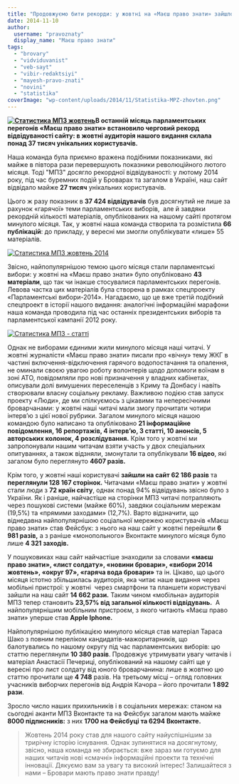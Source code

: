 ```yaml
---
title: "Продовжуємо бити рекорди: у жовтні на «Маєш право знати» зайшло понад 37 тисяч унікальних читачів!"
date: 2014-11-10
author: 
  username: "pravoznaty"
  display_name: "Маєш право знати"
tags: 
  - "brovary"
  - "vidviduvanist"
  - "veb-sayt"
  - "vibir-redaktsiyi"
  - "mayesh-pravo-znati"
  - "novini"
  - "statistika"
coverImage: "wp-content/uploads/2014/11/Statistika-MPZ-zhovten.png"
---
```


**[![Статистика МПЗ жовтень](https://mpz.brovary.org/wp-content/uploads/2014/11/Statistika-MPZ-zhovten.png)](https://mpz.brovary.org/wp-content/uploads/2014/11/Statistika-MPZ-zhovten.png)В останній місяць парламентських перегонів «Маєш право знати» встановило черговий рекорд відвідуваності сайту: в жовтні аудиторія нашого видання склала понад 37 тисяч унікальних користувачів.**

Наша команда була приємно вражена подібними показниками, які майже в півтора рази перевершують показники революційного лютого місяця. Тоді "МПЗ" досягло рекордної відвідуваності: у лютому 2014 року, під час буремних подій у Броварах та загалом в Україні, наш сайт відвідало майже **27 тисяч** унікальних користувачів.

Цього ж разу показник в **37 424 відвідувачів** був досягнутий не лише за рахунок «гарячої» теми парламентських виборів,  але й завдяки рекордній кількості матеріалів, опублікованих на нашому сайті протягом минулого місяця. Так, у жовтні наша команда створила та розмістила **66 публікацій**: до прикладу, у вересні ми змогли опублікувати «лише» 55 матеріалів.

[![Статистика МПЗ жовтень 2014](https://mpz.brovary.org/wp-content/uploads/2014/11/Statistika-MPZ-zhovten-2014.png)](https://mpz.brovary.org/wp-content/uploads/2014/11/Statistika-MPZ-zhovten-2014.png)

Звісно, найпопулярнішою темою цього місяця стали парламентські вибори: у жовтні на «Маєш право знати» було опубліковано **43 матеріали**, що так чи інакше стосувалися парламентських перегонів. Левова частка цих матеріалів була створена в рамках спецпроекту «Парламентські вибори-2014». Нагадаємо, що це вже третій подібний спецпроект в історії нашого видання: аналогічні інформаційні марафони наша команда проводила під час останніх президентських виборів та парламентської кампанії 2012 року.

[![Статистика МПЗ - статті](https://mpz.brovary.org/wp-content/uploads/2014/11/Statistika-MPZ-statti.png)](https://mpz.brovary.org/wp-content/uploads/2014/11/Statistika-MPZ-statti.png)

Однак не виборами єдиними жили минулого місяця наші читачі. У жовтні журналісти «Маєш право знати» писали про «вічну» тему ЖКГ в частині включення-відключення гарячого водопостачання та опалення, не оминали своєю увагою роботу волонтерів щодо допомоги воїнам в зоні АТО, повідомляли про нові призначення у владних кабінетах, описували долі вимушених переселенців з Криму та Донбасу і навіть створювали власну соціальну рекламу. Важливою подією став запуск проекту «Люди», де ми спілкуємось з цікавими та непересічними броварчанами: у жовтні наші читачі мали змогу прочитати чотири інтерв’ю з цієї нової рубрики. Загалом минулого місяця нашою командою було написано та опубліковано **21 інформаційне повідомлення, 16 репортажів, 4 інтерв’ю, 3 статті, 10 анонсів, 5 авторських колонок, 4 розслідування.** Крім того у жовтні ми запропонували нашим читачам взяти участь у двох спеціальних опитуваннях, а також відзняли, змонутали та опублікували **16 відео**, які загалом було переглянуто **4607 разів.**

Крім того, у жовтні наші користувачі **зайшли на сайт 62 186 разів** та **переглянули 128 167 сторінок.** Читачами «Маєш право знати» у жовтні стали люди з **72 країн світу**, однак понад 94% відвідувань звісно було з України. Як і раніше, найчастіше на сторінки МПЗ читачі потрапляють через пошукові системи (майже 60%), завдяки соціальним мережам (19,5%) та «прямими заходами» (12,7%). Варто відзначити, що віднедавна найпопулярнішою соціальної мережею користувачів «Маєш право знати» став Фейсбук: з нього на наш сайт у жовтні перейшли **6 981 разів,** а з раніше «монопольного» Вконтакте минулого місяця було лише **4 321 заходів.**

У пошуковиках наш сайт найчастіше знаходили за словами **«маєш право знати», «лист солдату», «новини бровари», «вибори 2014 жовтень», «округ 97», «гаряча вода бровари»** та ін. Цікаво, що цього місяця істотно збільшилась аудиторія, яка читає наше видання через мобільні пристрої: у жовтні  через смартфони та планшети користувачі зайшли на наш сайт **14 662 рази.** Таким чином «мобільна» аудиторія МПЗ тепер становить **23,57% від загальної кількості відвідувань.**  А найпопулярнішим мобільним пристроєм, з якого читають «Маєш право знати» уперше став **Apple Iphone.**

Найпопулярнішою публікацією минулого місяця став матеріал Тараса Шако з повним переліком кандидатів-мажоритарників, що балотувались по нашому округу під час парламентських виборів: цю статтю переглянули **10 380 разів**. Продовжує утримувати увагу читачів і матеріал Анастасії Печериці, опублікований на нашому сайті ще у вересні про лист солдату від юного броварчанина: лише в жовтню цю статтю прочитали ще **4 748** разів. На третьому місці – огляд головних учасників виборчих перегонів від Андрія Качора – його прочитали **1 892 рази**.

Зросло число наших прихильників і в соціальних мережах: станом на сьогодні аканти МПЗ Вконтакте та на Фейсбук загалом мають майже **8000 підписників:** з них **1700 на Фейсбуці та 6294 Вконтакте.**

> Жовтень 2014 року став для нашого сайту найуспішнішим за трирічну історію існування. Однак зупинятися на досягнутому, звісно, наша команда не збирається: вже зараз ми готуємо для наших читачів нові «смачні» інформаційні проекти та технічні інновації. Дякуємо вам за увагу та високий інтерес! Залишайтеся з нами – Бровари мають право знати правду!
